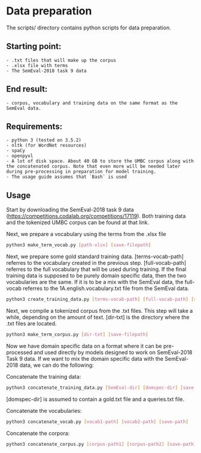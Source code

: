 # Data preparation

The scripts/ directory contains python scripts for data preparation. 

## Starting point:
    - .txt files that will make up the corpus
    - .xlsx file with terms
    - The SemEval-2018 task 9 data

## End result:
    - corpus, vocabulary and training data on the same format as the SemEval data.

## Requirements:
    - python 3 (tested on 3.5.2)
    - nltk (for WordNet resources)
    - spaCy
    - openpyxl
    - A lot of disk space. About 40 GB to store the UMBC corpus along with the concatenated corpus. Note that even more will be needed later during pre-processing in preparation for model training.
    - The usage guide assumes that `Bash` is used

## Usage
Start by downloading the SemEval-2018 task 9 data (https://competitions.codalab.org/competitions/17119). Both training data and the tokenized UMBC corpus can be found at that link.

Next, we prepare a vocabulary using the terms from the .xlsx file

```bash
python3 make_term_vocab.py [path-xlsx] [save-filepath]
```

Next, we prepare some gold standard training data. [terms-vocab-path] referres to the vocabulary created in the previous step. [full-vocab-path] referres to the full vocabulary that will be used during training. If the final training data is supposed to be purely domain specific data, then the two vocabularies are the same. If it is to be a mix with the SemEval data, the full-vocab referres to the 1A.english.vocabulary.txt file from the SemEval data. 

```bash
python3 create_training_data.py [terms-vocab-path] [full-vocab-path] [save-dir]
```

Next, we compile a tokenized corpus from the .txt files. This step will take a while, depending on the amount of text. [dir-txt] is the directory where the .txt files are located.
 
```bash
python3 make_term_corpus.py [dir-txt] [save-filepath]
```

Now we have domain specific data on a format where it can be pre-processed and used directly by models designed to work on SemEval-2018 Task 9 data. If we want to mix the domain specific data with the SemEval-2018 data, we can do the following:

Concatenate the training data:
```bash
python3 concatenate_training_data.py [SemEval-dir] [domspec-dir] [save-dir]
```
[domspec-dir] is assumed to contain a gold.txt file and a queries.txt file.

Concatenate the vocabularies:
```bash
python3 concatenate_vocab.py [vocab1-path] [vocab2-path] [save-path]
```

Concatenate the corpora:
```bash
python3 concatenate_corpus.py [corpus-path1] [corpus-path2] [save-path]
```

